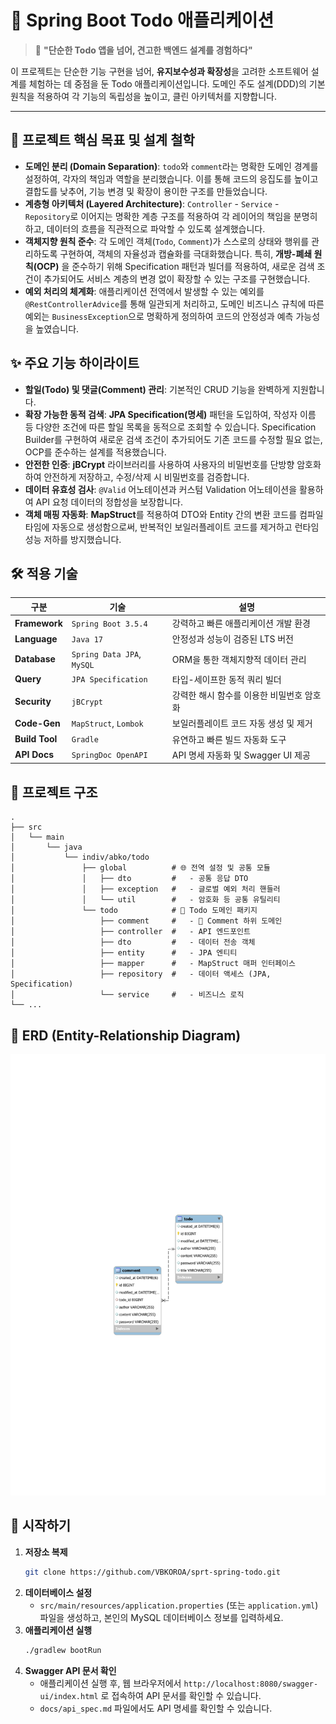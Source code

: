# 🚀 Spring Boot Todo 애플리케이션

> 💬 **"단순한 Todo 앱을 넘어, 견고한 백엔드 설계를 경험하다"**

이 프로젝트는 단순한 기능 구현을 넘어, **유지보수성과 확장성**을 고려한 소프트웨어 설계를 체험하는 데 중점을 둔 Todo 애플리케이션입니다. 도메인 주도 설계(DDD)의 기본 원칙을 적용하여 각 기능의 독립성을 높이고, 클린 아키텍처를 지향합니다.

---

## 🎯 프로젝트 핵심 목표 및 설계 철학

- **도메인 분리 (Domain Separation)**: `todo`와 `comment`라는 명확한 도메인 경계를 설정하여, 각자의 책임과 역할을 분리했습니다. 이를 통해 코드의 응집도를 높이고 결합도를 낮추어, 기능 변경 및 확장이 용이한 구조를 만들었습니다.
- **계층형 아키텍처 (Layered Architecture)**: `Controller` - `Service` - `Repository`로 이어지는 명확한 계층 구조를 적용하여 각 레이어의 책임을 분명히 하고, 데이터의 흐름을 직관적으로 파악할 수 있도록 설계했습니다.
- **객체지향 원칙 준수**: 각 도메인 객체(`Todo`, `Comment`)가 스스로의 상태와 행위를 관리하도록 구현하여, 객체의 자율성과 캡슐화를 극대화했습니다. 특히, **개방-폐쇄 원칙(OCP)** 을 준수하기 위해 Specification 패턴과 빌더를 적용하여, 새로운 검색 조건이 추가되어도 서비스 계층의 변경 없이 확장할 수 있는 구조를 구현했습니다.
- **예외 처리의 체계화**: 애플리케이션 전역에서 발생할 수 있는 예외를 `@RestControllerAdvice`를 통해 일관되게 처리하고, 도메인 비즈니스 규칙에 따른 예외는 `BusinessException`으로 명확하게 정의하여 코드의 안정성과 예측 가능성을 높였습니다.

## ✨ 주요 기능 하이라이트

- **할일(Todo) 및 댓글(Comment) 관리**: 기본적인 CRUD 기능을 완벽하게 지원합니다.
- **확장 가능한 동적 검색**: **JPA Specification(명세)** 패턴을 도입하여, 작성자 이름 등 다양한 조건에 따른 할일 목록을 동적으로 조회할 수 있습니다. Specification Builder를 구현하여 새로운 검색 조건이 추가되어도 기존 코드를 수정할 필요 없는, OCP를 준수하는 설계를 적용했습니다.
- **안전한 인증**: **jBCrypt** 라이브러리를 사용하여 사용자의 비밀번호를 단방향 암호화하여 안전하게 저장하고, 수정/삭제 시 비밀번호를 검증합니다.
- **데이터 유효성 검사**: `@Valid` 어노테이션과 커스텀 Validation 어노테이션을 활용하여 API 요청 데이터의 정합성을 보장합니다.
- **객체 매핑 자동화**: **MapStruct**를 적용하여 DTO와 Entity 간의 변환 코드를 컴파일 타임에 자동으로 생성함으로써, 반복적인 보일러플레이트 코드를 제거하고 런타임 성능 저하를 방지했습니다.

## 🛠️ 적용 기술

| 구분 | 기술 | 설명 |
|---|---|---|
| **Framework** | `Spring Boot 3.5.4` | 강력하고 빠른 애플리케이션 개발 환경 | 
| **Language** | `Java 17` | 안정성과 성능이 검증된 LTS 버전 | 
| **Database** | `Spring Data JPA`, `MySQL` | ORM을 통한 객체지향적 데이터 관리 | 
| **Query** | `JPA Specification` | 타입-세이프한 동적 쿼리 빌더 | 
| **Security** | `jBCrypt` | 강력한 해시 함수를 이용한 비밀번호 암호화 | 
| **Code-Gen** | `MapStruct`, `Lombok` | 보일러플레이트 코드 자동 생성 및 제거 | 
| **Build Tool** | `Gradle` | 유연하고 빠른 빌드 자동화 도구 | 
| **API Docs** | `SpringDoc OpenAPI` | API 명세 자동화 및 Swagger UI 제공 |

## 📁 프로젝트 구조

```
.
├── src
│   └── main
│       └── java
│           └── indiv/abko/todo
│               ├── global          # 🌐 전역 설정 및 공통 모듈
│               │   ├── dto         #   - 공통 응답 DTO
│               │   ├── exception   #   - 글로벌 예외 처리 핸들러
│               │   └── util        #   - 암호화 등 공통 유틸리티
│               └── todo            # 📝 Todo 도메인 패키지
│                   ├── comment     #   - 💬 Comment 하위 도메인
│                   ├── controller  #   - API 엔드포인트
│                   ├── dto         #   - 데이터 전송 객체
│                   ├── entity      #   - JPA 엔티티
│                   ├── mapper      #   - MapStruct 매퍼 인터페이스
│                   ├── repository  #   - 데이터 액세스 (JPA, Specification)
│                   └── service     #   - 비즈니스 로직
└── ...
```

## 💾 ERD (Entity-Relationship Diagram)

![ERD](./docs/ERD.svg)

## 🚀 시작하기

1.  **저장소 복제**
    ```bash
    git clone https://github.com/VBKOROA/sprt-spring-todo.git
    ```
2.  **데이터베이스 설정**
    - `src/main/resources/application.properties` (또는 `application.yml`) 파일을 생성하고, 본인의 MySQL 데이터베이스 정보를 입력하세요.
3.  **애플리케이션 실행**
    ```bash
    ./gradlew bootRun
    ```
4.  **Swagger API 문서 확인**
    - 애플리케이션 실행 후, 웹 브라우저에서 `http://localhost:8080/swagger-ui/index.html` 로 접속하여 API 문서를 확인할 수 있습니다.
    - `docs/api_spec.md` 파일에서도 API 명세를 확인할 수 있습니다.